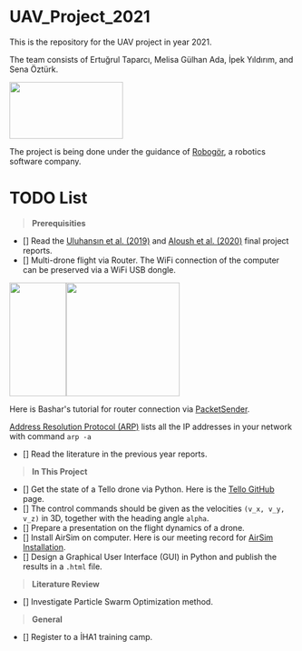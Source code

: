 # UAV_Project_2021
This is the repository for the UAV project in year 2021. 

The team consists of Ertuğrul Taparcı, Melisa Gülhan Ada, İpek Yıldırım, and Sena Öztürk.

<img src="https://robogor.com/wp-content/uploads/robogor-logo.png " width="200" height="100">

The project is being done under the guidance of [Robogör](https://robogor.com/), a robotics software company.


# TODO List

> **Prerequisities**
- [] Read the [Uluhansın et al. (2019)](https://drive.google.com/file/d/1SvxjoTgBtMhEw7FkK61PPhNAt3kecfEz/view?usp=sharing) and [Aloush et al. (2020)](https://drive.google.com/open?id=1xy0_IOHqHzSTdkWK07TeWwX-RwiO4Jf7&authuser=banu.kabakulak%40gmail.com&usp=drive_fs) final project reports.
- [] Multi-drone flight via Router. The WiFi connection of the computer can be preserved via a WiFi USB dongle. 

<img src="https://m.media-amazon.com/images/I/41jw7BtdfFL._AC_UL480_FMwebp_QL65_.jpg" width="100" height="200"><img src="https://productimages.hepsiburada.net/s/6/550/9728714801202.jpg/format:webp" width="200" height="200">

Here is Bashar's tutorial for router connection via [PacketSender](https://youtu.be/T4ISyGfzwqI).
  
  [Address Resolution Protocol (ARP)](https://www.youtube.com/watch?v=v_tI6B2bicM)
lists all the IP addresses in your network with command ``arp -a``
- [] Read the literature in the previous year reports. 

> **In This Project**
- [] Get the state of a Tello drone via Python. Here is the [Tello GitHub](https://github.com/damiafuentes/DJITelloPy/blob/master/djitellopy/tello.py) page.
- [] The control commands should be given as the velocities  ``(v_x, v_y, v_z)`` in 3D, together with the heading angle ``alpha``. 
- [] Prepare a presentation on the flight dynamics of a drone. 
- [] Install AirSim on computer. Here is our meeting record for [AirSim Installation](https://youtu.be/0_iNuuqMBHI). 
- [] Design a Graphical User Interface (GUI) in Python and publish the results in a ``.html`` file. 

> **Literature Review**
- [] Investigate Particle Swarm Optimization method. 

> **General**
- [] Register to a İHA1 training camp. 
